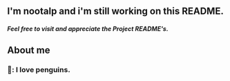 ## I'm nootalp and i'm still working on this README. 
#### *Feel free to visit and appreciate the Project README's.*
## About me
### 🐧: I love penguins.
